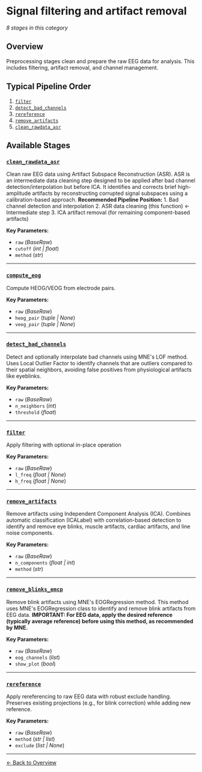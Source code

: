 # Signal filtering and artifact removal

*8 stages in this category*

## Overview

Preprocessing stages clean and prepare the raw EEG data for analysis. This includes filtering, artifact removal, and channel management.

## Typical Pipeline Order

1. [`filter`](preprocessing/filter.md)
2. [`detect_bad_channels`](preprocessing/detect_bad_channels.md)
3. [`rereference`](preprocessing/rereference.md)
4. [`remove_artifacts`](preprocessing/remove_artifacts.md)
5. [`clean_rawdata_asr`](preprocessing/clean_rawdata_asr.md)

## Available Stages

### [`clean_rawdata_asr`](clean_rawdata_asr.md)

Clean raw EEG data using Artifact Subspace Reconstruction (ASR). ASR is an intermediate data cleaning step designed to be applied after bad channel detection/interpolation but before ICA. It identifies and corrects brief high-amplitude artifacts by reconstructing corrupted signal subspaces using a calibration-based approach. **Recommended Pipeline Position:** 1. Bad channel detection and interpolation 2. ASR data cleaning (this function) ← Intermediate step 3. ICA artifact removal (for remaining component-based artifacts)

**Key Parameters:**
- `raw` (*BaseRaw*)
- `cutoff` (*int | float*)
- `method` (*str*)

---

### [`compute_eog`](compute_eog.md)

Compute HEOG/VEOG from electrode pairs.

**Key Parameters:**
- `raw` (*BaseRaw*)
- `heog_pair` (*tuple | None*)
- `veog_pair` (*tuple | None*)

---

### [`detect_bad_channels`](detect_bad_channels.md)

Detect and optionally interpolate bad channels using MNE's LOF method. Uses Local Outlier Factor to identify channels that are outliers compared to their spatial neighbors, avoiding false positives from physiological artifacts like eyeblinks.

**Key Parameters:**
- `raw` (*BaseRaw*)
- `n_neighbors` (*int*)
- `threshold` (*float*)

---

### [`filter`](filter.md)

Apply filtering with optional in-place operation

**Key Parameters:**
- `raw` (*BaseRaw*)
- `l_freq` (*float | None*)
- `h_freq` (*float | None*)

---

### [`remove_artifacts`](remove_artifacts.md)

Remove artifacts using Independent Component Analysis (ICA). Combines automatic classification (ICALabel) with correlation-based detection to identify and remove eye blinks, muscle artifacts, cardiac artifacts, and line noise components.

**Key Parameters:**
- `raw` (*BaseRaw*)
- `n_components` (*float | int*)
- `method` (*str*)

---

### [`remove_blinks_emcp`](remove_blinks_emcp.md)

Remove blink artifacts using MNE's EOGRegression method. This method uses MNE's EOGRegression class to identify and remove blink artifacts from EEG data. **IMPORTANT: For EEG data, apply the desired reference (typically average reference) before using this method, as recommended by MNE.**

**Key Parameters:**
- `raw` (*BaseRaw*)
- `eog_channels` (*list*)
- `show_plot` (*bool*)

---

### [`rereference`](rereference.md)

Apply rereferencing to raw EEG data with robust exclude handling. Preserves existing projections (e.g., for blink correction) while adding new reference.

**Key Parameters:**
- `raw` (*BaseRaw*)
- `method` (*str | list*)
- `exclude` (*list | None*)

---

[← Back to Overview](README.md)